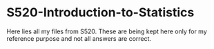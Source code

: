 # S520-Introduction-to-Statistics
Here lies all my files from S520. These are being kept here only for my reference purpose and not all answers are correct.
